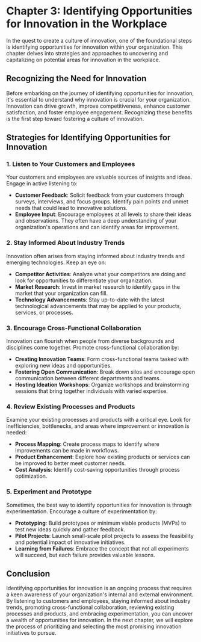 Chapter 3: Identifying Opportunities for Innovation in the Workplace
====================================================================

In the quest to create a culture of innovation, one of the foundational steps is identifying opportunities for innovation within your organization. This chapter delves into strategies and approaches to uncovering and capitalizing on potential areas for innovation in the workplace.

Recognizing the Need for Innovation
-----------------------------------

Before embarking on the journey of identifying opportunities for innovation, it's essential to understand why innovation is crucial for your organization. Innovation can drive growth, improve competitiveness, enhance customer satisfaction, and foster employee engagement. Recognizing these benefits is the first step toward fostering a culture of innovation.

Strategies for Identifying Opportunities for Innovation
-------------------------------------------------------

### 1. **Listen to Your Customers and Employees**

Your customers and employees are valuable sources of insights and ideas. Engage in active listening to:

* **Customer Feedback**: Solicit feedback from your customers through surveys, interviews, and focus groups. Identify pain points and unmet needs that could lead to innovative solutions.
* **Employee Input**: Encourage employees at all levels to share their ideas and observations. They often have a deep understanding of your organization's operations and can identify areas for improvement.

### 2. **Stay Informed About Industry Trends**

Innovation often arises from staying informed about industry trends and emerging technologies. Keep an eye on:

* **Competitor Activities**: Analyze what your competitors are doing and look for opportunities to differentiate your organization.
* **Market Research**: Invest in market research to identify gaps in the market that your organization can fill.
* **Technology Advancements**: Stay up-to-date with the latest technological advancements that may be applied to your products, services, or processes.

### 3. **Encourage Cross-Functional Collaboration**

Innovation can flourish when people from diverse backgrounds and disciplines come together. Promote cross-functional collaboration by:

* **Creating Innovation Teams**: Form cross-functional teams tasked with exploring new ideas and opportunities.
* **Fostering Open Communication**: Break down silos and encourage open communication between different departments and teams.
* **Hosting Ideation Workshops**: Organize workshops and brainstorming sessions that bring together individuals with varied expertise.

### 4. **Review Existing Processes and Products**

Examine your existing processes and products with a critical eye. Look for inefficiencies, bottlenecks, and areas where improvement or innovation is needed:

* **Process Mapping**: Create process maps to identify where improvements can be made in workflows.
* **Product Enhancement**: Explore how existing products or services can be improved to better meet customer needs.
* **Cost Analysis**: Identify cost-saving opportunities through process optimization.

### 5. **Experiment and Prototype**

Sometimes, the best way to identify opportunities for innovation is through experimentation. Encourage a culture of experimentation by:

* **Prototyping**: Build prototypes or minimum viable products (MVPs) to test new ideas quickly and gather feedback.
* **Pilot Projects**: Launch small-scale pilot projects to assess the feasibility and potential impact of innovative initiatives.
* **Learning from Failures**: Embrace the concept that not all experiments will succeed, but each failure provides valuable lessons.

Conclusion
----------

Identifying opportunities for innovation is an ongoing process that requires a keen awareness of your organization's internal and external environment. By listening to customers and employees, staying informed about industry trends, promoting cross-functional collaboration, reviewing existing processes and products, and embracing experimentation, you can uncover a wealth of opportunities for innovation. In the next chapter, we will explore the process of prioritizing and selecting the most promising innovation initiatives to pursue.
